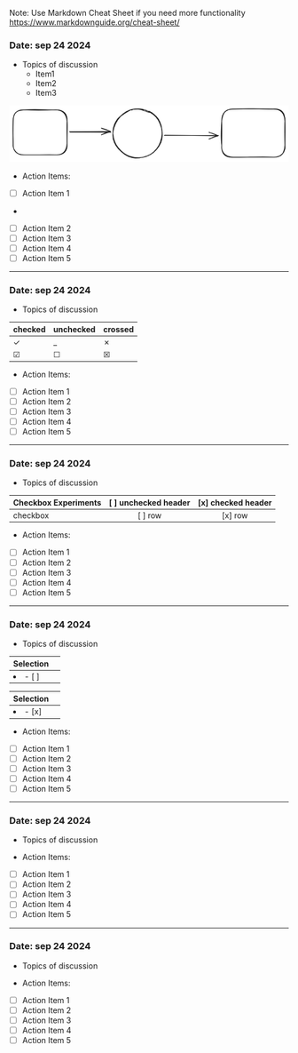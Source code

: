 Note: Use Markdown Cheat Sheet if you need more functionality
https://www.markdownguide.org/cheat-sheet/
### Date: sep 24 2024 
- Topics of discussion
    - Item1
    - Item2
    - Item3

![img_2.png](img_2.png)

- Action Items:
-[ ]  Action Item 1
- 
-[ ]  Action Item 2
-[ ]  Action Item 3
-[ ]  Action Item 4
-[ ]  Action Item 5
---
### Date: sep 24 2024 
- Topics of discussion


|checked|unchecked|crossed|
|---|---|---|
|&check;|_|&cross;|
|&#x2611;|&#x2610;|&#x2612;|

- Action Items:
-[ ]  Action Item 1
-[ ]  Action Item 2
-[ ]  Action Item 3
-[ ]  Action Item 4
-[ ]  Action Item 5
---
### Date: sep 24 2024 
- Topics of discussion

| Checkbox Experiments | [ ] unchecked header  | [x] checked header  |
| ---------------------|:---------------------:|:-------------------:|
| checkbox             | [ ] row               | [x] row             |


- Action Items:
-[ ]  Action Item 1
-[ ]  Action Item 2
-[ ]  Action Item 3
-[ ]  Action Item 4
-[ ]  Action Item 5
---
### Date: sep 24 2024 
- Topics of discussion


| Selection |        |
| --------- | ------ |
| <li>- [ ] </li> |  |

| Selection |        |
| --------- | ------ |
| <li>- [x] </li> |  |

- Action Items:
-[ ]  Action Item 1
-[ ]  Action Item 2
-[ ]  Action Item 3
-[ ]  Action Item 4
-[ ]  Action Item 5
---
### Date: sep 24 2024 
- Topics of discussion




- Action Items:
-[ ]  Action Item 1
-[ ]  Action Item 2
-[ ]  Action Item 3
-[ ]  Action Item 4
-[ ]  Action Item 5
---
### Date: sep 24 2024 
- Topics of discussion




- Action Items:
-[ ]  Action Item 1
-[ ]  Action Item 2
-[ ]  Action Item 3
-[ ]  Action Item 4
-[ ]  Action Item 5
